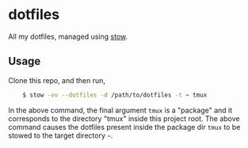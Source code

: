 dotfiles
========

All my dotfiles, managed using
[stow](https://www.gnu.org/software/stow/).

Usage
-----

Clone this repo, and then run,

``` bash
    $ stow -vv --dotfiles -d /path/to/dotfiles -t ~ tmux
```

In the above command, the final argument `tmux` is a "package" and it
corresponds to the directory "tmux" inside this project root. The
above command causes the dotfiles present inside the package dir
`tmux` to be stowed to the target directory `~`.

